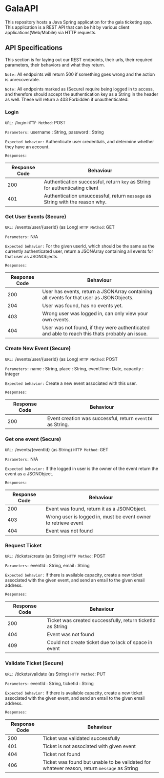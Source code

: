 # GalaAPI

This repository hosts a Java Spring application for the gala ticketing app. 
This application is a REST API that can be hit by various client applications(Web/Mobile) via HTTP requests.

## API Specifications
This section is for laying out our REST endpoints, their urls, their required parameters, their behaviors and what they return.

`Note:` All endpoints will return 500 if something goes wrong and the action is unrecoverable.

`Note:` All endpoints marked as (Secure) require being logged in to access, and therefore should accept the authentication
key as a String in the header as well. These will return a 403 Forbidden if unauthenticated.

### Login
`URL:` /login `HTTP Method`: POST

`Parameters:` username : String, password : String

`Expected behavior:` Authenticate user credentials, and determine whether they have an account.

`Responses:` 

| Response Code | Behaviour |
| --- | --- |
| 200 | Authentication successful, return `key` as String for authenticating client |
| 401 | Authentication unsuccessful, return `message` as String with the reason why. |

### Get User Events (Secure)
`URL:` /events/user/{userId} (as Long) `HTTP Method`: GET

`Parameters:` N/A

`Expected behavior:` For the given userId, which should be the same as the currently authenticated user, return a JSONArray containing all events for that user as JSONObjects.

`Responses:` 

| Response Code | Behaviour |
| --- | --- |
| 200 | User has events, return a JSONArray containing all events for that user as JSONObjects. |
| 204 | User was found, has no events yet.|
| 403 | Wrong user was logged in, can only view your own events. |
| 404 | User was not found, if they were authenticated and able to reach this thats probably an issue.|

### Create New Event (Secure)
`URL:` /events/user/{userId} (as Long) `HTTP Method`: POST

`Parameters:` name : String, place : String, eventTime: Date, capacity : Integer

`Expected behavior:` Create a new event associated with this user.

`Responses:` 

| Response Code | Behaviour |
| --- | --- |
| 200 | Event creation was successful, return `eventId` as String. |

### Get one event (Secure)
`URL:` /events/{eventId} (as String) `HTTP Method`: GET

`Parameters:` N/A

`Expected behavior:` If the logged in user is the owner of the event return the event as a JSONObject.

`Responses:` 

| Response Code | Behaviour |
| --- | --- |
| 200 | Event was found, return it as a JSONObject. |
| 403 | Wrong user is logged in, must be event owner to retrieve event |
| 404 | Event was not found |

### Request Ticket
`URL:` /tickets/create (as String) `HTTP Method`: POST

`Parameters:` eventId : String, email : String

`Expected behavior:` If there is available capacity, create a new ticket associated with the given event, and send an email to
the given email address.

`Responses:` 

| Response Code | Behaviour |
| --- | --- |
| 200 | Ticket was created successfully, return ticketId as String |
| 404 | Event was not found |
| 409 | Could not create ticket due to lack of space in event |

### Validate Ticket (Secure)
`URL:` /tickets/validate (as String) `HTTP Method`: PUT

`Parameters:` eventId : String, ticketId : String

`Expected behavior:` If there is available capacity, create a new ticket associated with the given event, and send an email to
the given email address.

`Responses:` 

| Response Code | Behaviour |
| --- | --- |
| 200 | Ticket was validated successfully |
| 401 | Ticket is not associated with given event |
| 404 | Ticket not found |
| 406 | Ticket was found but unable to be validated for whatever reason, return `message` as String |
